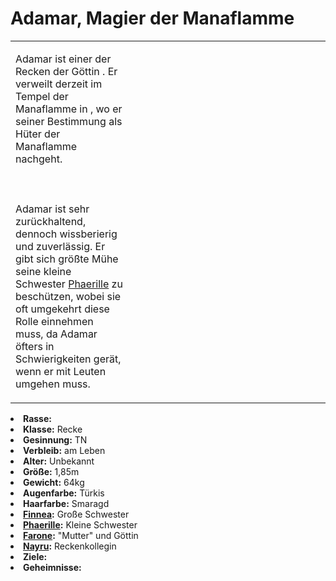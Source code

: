 # Adamar, Magier der Manaflamme

<table>
<tr><td>
<p>
Adamar ist einer der Recken der Göttin <a href="Farone.md"></a>. Er verweilt derzeit im Tempel der Manaflamme in
<a href="Thicket-of-Truth.md" anchor="yerenas"></a>, wo er seiner Bestimmung als Hüter der Manaflamme nachgeht.
<br></br><br></br>
Adamar ist sehr zurückhaltend, dennoch wissberierig und zuverlässig. Er gibt sich größte Mühe seine kleine Schwester
<a href="Phaerille.md">Phaerille</a> zu beschützen, wobei sie oft umgekehrt diese Rolle einnehmen muss, da Adamar öfters
in Schwierigkeiten gerät, wenn er mit Leuten umgehen muss.
</p>

</td><td width="300">
<!-- Edit here -->
<img src="adamar.png" alt="" />
</td></tr>
</table>

<procedure title="Allgemeine Informationen">
<list columns="3">
<li><b>Rasse:</b> <a href="Folks.md" anchor="elfen"></a></li>
<li><b>Klasse:</b> Recke</li>
<li><b>Gesinnung:</b> TN</li>
<li><b>Verbleib:</b> am Leben</li>
</list>
</procedure>

<procedure title="Aussehen">
<list columns="3">
<li><b>Alter:</b> Unbekannt</li>
<li><b>Größe:</b> 1,85m</li>
<li><b>Gewicht:</b> 64kg</li>
<li><b>Augenfarbe:</b> Türkis</li>
<li><b>Haarfarbe:</b> Smaragd</li>
</list>
</procedure>

<procedure title="Beziehungen">
<list columns="3">
<li>
<b><a href="Finnea.md">Finnea</a>:</b> Große Schwester
</li>
<li>
<b><a href="Phaerille.md">Phaerille</a>:</b> Kleine Schwester
</li>
<li>
<b><a href="Farone.md">Farone</a>:</b> "Mutter" und Göttin
</li>
<li>
<b><a href="Nayru.md">Nayru</a>:</b> Reckenkollegin
</li>
</list>
</procedure>

<procedure title="Notizen">
<list columns="3">
<li><b>Ziele:</b></li>
<li><b>Geheimnisse:</b></li>
</list>
</procedure>

